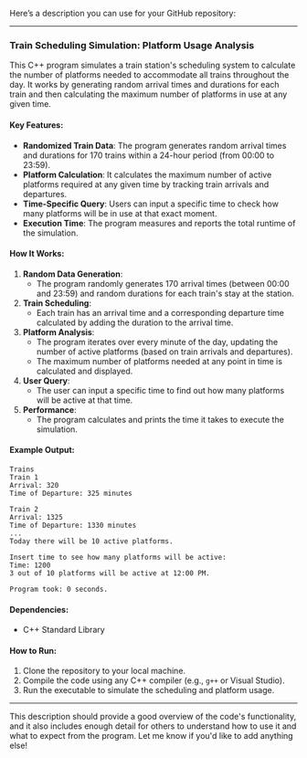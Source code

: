 Here’s a description you can use for your GitHub repository:

---

### Train Scheduling Simulation: Platform Usage Analysis

This C++ program simulates a train station's scheduling system to calculate the number of platforms needed to accommodate all trains throughout the day. It works by generating random arrival times and durations for each train and then calculating the maximum number of platforms in use at any given time.

#### Key Features:
- **Randomized Train Data**: The program generates random arrival times and durations for 170 trains within a 24-hour period (from 00:00 to 23:59).
- **Platform Calculation**: It calculates the maximum number of active platforms required at any given time by tracking train arrivals and departures.
- **Time-Specific Query**: Users can input a specific time to check how many platforms will be in use at that exact moment.
- **Execution Time**: The program measures and reports the total runtime of the simulation.

#### How It Works:
1. **Random Data Generation**: 
   - The program randomly generates 170 arrival times (between 00:00 and 23:59) and random durations for each train's stay at the station.
2. **Train Scheduling**:
   - Each train has an arrival time and a corresponding departure time calculated by adding the duration to the arrival time.
3. **Platform Analysis**:
   - The program iterates over every minute of the day, updating the number of active platforms (based on train arrivals and departures).
   - The maximum number of platforms needed at any point in time is calculated and displayed.
4. **User Query**:
   - The user can input a specific time to find out how many platforms will be active at that time.
5. **Performance**:
   - The program calculates and prints the time it takes to execute the simulation.

#### Example Output:
```
Trains
Train 1
Arrival: 320
Time of Departure: 325 minutes

Train 2
Arrival: 1325
Time of Departure: 1330 minutes
...
Today there will be 10 active platforms.

Insert time to see how many platforms will be active:
Time: 1200
3 out of 10 platforms will be active at 12:00 PM.

Program took: 0 seconds.
```

#### Dependencies:
- C++ Standard Library

#### How to Run:
1. Clone the repository to your local machine.
2. Compile the code using any C++ compiler (e.g., `g++` or Visual Studio).
3. Run the executable to simulate the scheduling and platform usage.

---

This description should provide a good overview of the code's functionality, and it also includes enough detail for others to understand how to use it and what to expect from the program. Let me know if you'd like to add anything else!
